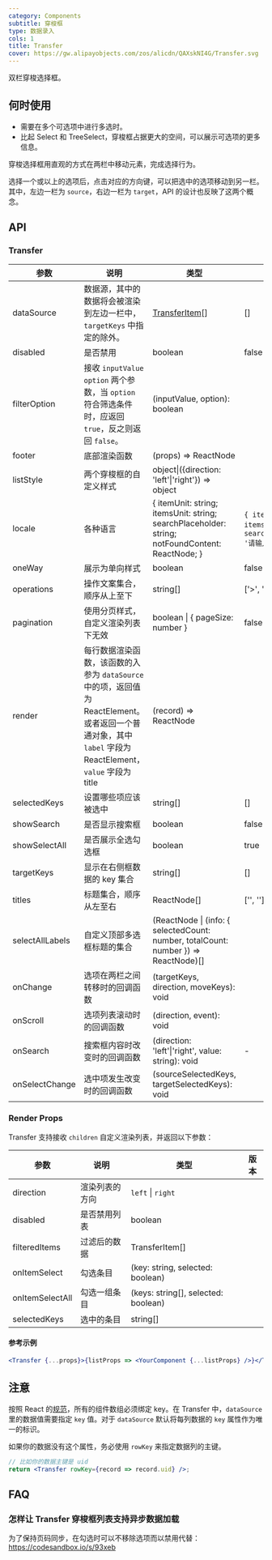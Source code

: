 ```yaml
---
category: Components
subtitle: 穿梭框
type: 数据录入
cols: 1
title: Transfer
cover: https://gw.alipayobjects.com/zos/alicdn/QAXskNI4G/Transfer.svg
---
```


双栏穿梭选择框。

## 何时使用

- 需要在多个可选项中进行多选时。
- 比起 Select 和 TreeSelect，穿梭框占据更大的空间，可以展示可选项的更多信息。

穿梭选择框用直观的方式在两栏中移动元素，完成选择行为。

选择一个或以上的选项后，点击对应的方向键，可以把选中的选项移动到另一栏。其中，左边一栏为 `source`，右边一栏为 `target`，API 的设计也反映了这两个概念。

## API

### Transfer

| 参数 | 说明 | 类型 | 默认值 | 版本 |
| --- | --- | --- | --- | --- |
| dataSource | 数据源，其中的数据将会被渲染到左边一栏中，`targetKeys` 中指定的除外。 | [TransferItem](https://git.io/vMM64)\[] | \[] |  |
| disabled | 是否禁用 | boolean | false |  |
| filterOption | 接收 `inputValue` `option` 两个参数，当 `option` 符合筛选条件时，应返回 `true`，反之则返回 `false`。 | (inputValue, option): boolean |  |  |
| footer | 底部渲染函数 | (props) => ReactNode |  |  |
| listStyle | 两个穿梭框的自定义样式 | object\|({direction: 'left'\|'right'}) => object |  |  |
| locale | 各种语言 | { itemUnit: string; itemsUnit: string; searchPlaceholder: string; notFoundContent: ReactNode; } | `{ itemUnit: '项', itemsUnit: '项', searchPlaceholder: '请输入搜索内容' }` |  |
| oneWay | 展示为单向样式 | boolean | false | 4.3.0 |
| operations | 操作文案集合，顺序从上至下 | string\[] | \['>', '<'] |  |
| pagination | 使用分页样式，自定义渲染列表下无效 | boolean \| { pageSize: number } | false | 4.3.0 |
| render | 每行数据渲染函数，该函数的入参为 `dataSource` 中的项，返回值为 ReactElement。或者返回一个普通对象，其中 `label` 字段为 ReactElement，`value` 字段为 title | (record) => ReactNode |  |  |
| selectedKeys | 设置哪些项应该被选中 | string\[] | \[] |  |
| showSearch | 是否显示搜索框 | boolean | false |  |
| showSelectAll | 是否展示全选勾选框 | boolean | true |  |
| targetKeys | 显示在右侧框数据的 key 集合 | string\[] | \[] |  |
| titles | 标题集合，顺序从左至右 | ReactNode\[] | \['', ''] |  |
| selectAllLabels | 自定义顶部多选框标题的集合 | (ReactNode \| (info: { selectedCount: number, totalCount: number }) => ReactNode)[] |  |  |
| onChange | 选项在两栏之间转移时的回调函数 | (targetKeys, direction, moveKeys): void |  |  |
| onScroll | 选项列表滚动时的回调函数 | (direction, event): void |  |  |
| onSearch | 搜索框内容时改变时的回调函数 | (direction: 'left'\|'right', value: string): void | - |  |
| onSelectChange | 选中项发生改变时的回调函数 | (sourceSelectedKeys, targetSelectedKeys): void |  |  |

### Render Props

Transfer 支持接收 `children` 自定义渲染列表，并返回以下参数：

| 参数            | 说明           | 类型                                | 版本 |
| --------------- | -------------- | ----------------------------------- | ---- |
| direction       | 渲染列表的方向 | `left` \| `right`                   |      |
| disabled        | 是否禁用列表   | boolean                             |      |
| filteredItems   | 过滤后的数据   | TransferItem[]                      |      |
| onItemSelect    | 勾选条目       | (key: string, selected: boolean)    |      |
| onItemSelectAll | 勾选一组条目   | (keys: string[], selected: boolean) |      |
| selectedKeys    | 选中的条目     | string[]                            |      |

#### 参考示例

```jsx
<Transfer {...props}>{listProps => <YourComponent {...listProps} />}</Transfer>
```

## 注意

按照 React 的[规范](http://facebook.github.io/react/docs/lists-and-keys.html#keys)，所有的组件数组必须绑定 key。在 Transfer 中，`dataSource`里的数据值需要指定 `key` 值。对于 `dataSource` 默认将每列数据的 `key` 属性作为唯一的标识。

如果你的数据没有这个属性，务必使用 `rowKey` 来指定数据列的主键。

```jsx
// 比如你的数据主键是 uid
return <Transfer rowKey={record => record.uid} />;
```

## FAQ

### 怎样让 Transfer 穿梭框列表支持异步数据加载

为了保持页码同步，在勾选时可以不移除选项而以禁用代替：<https://codesandbox.io/s/93xeb>
